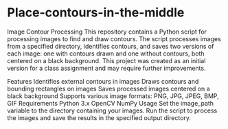 # Place-contours-in-the-middle
Image Contour Processing
This repository contains a Python script for processing images to find and draw contours. The script processes images from a specified directory, identifies contours, and saves two versions of each image: one with contours drawn and one without contours, both centered on a black background. This project was created as an initial version for a class assignment and may require further improvements.

Features
Identifies external contours in images
Draws contours and bounding rectangles on images
Saves processed images centered on a black background
Supports various image formats: PNG, JPG, JPEG, BMP, GIF
Requirements
Python 3.x
OpenCV
NumPy
Usage
Set the image_path variable to the directory containing your images.
Run the script to process the images and save the results in the specified output directory.
